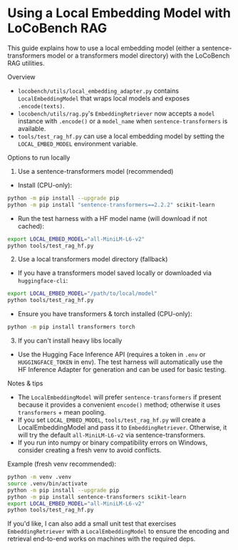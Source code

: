# Using a Local Embedding Model with LoCoBench RAG

This guide explains how to use a local embedding model (either a sentence-transformers model or a transformers model directory) with the LoCoBench RAG utilities.

Overview
- `locobench/utils/local_embedding_adapter.py` contains `LocalEmbeddingModel` that wraps local models and exposes `.encode(texts)`.
- `locobench/utils/rag.py`'s `EmbeddingRetriever` now accepts a `model` instance with `.encode()` or a `model_name` when `sentence-transformers` is available.
- `tools/test_rag_hf.py` can use a local embedding model by setting the `LOCAL_EMBED_MODEL` environment variable.

Options to run locally

1) Use a sentence-transformers model (recommended)

- Install (CPU-only):

```bash
python -m pip install --upgrade pip
python -m pip install "sentence-transformers==2.2.2" scikit-learn
```

- Run the test harness with a HF model name (will download if not cached):

```bash
export LOCAL_EMBED_MODEL="all-MiniLM-L6-v2"
python tools/test_rag_hf.py
```

2) Use a local transformers model directory (fallback)

- If you have a transformers model saved locally or downloaded via `huggingface-cli`:

```bash
export LOCAL_EMBED_MODEL="/path/to/local/model"
python tools/test_rag_hf.py
```

- Ensure you have transformers & torch installed (CPU-only):

```bash
python -m pip install transformers torch
```

3) If you can't install heavy libs locally

- Use the Hugging Face Inference API (requires a token in `.env` or `HUGGINGFACE_TOKEN` in env). The test harness will automatically use the HF Inference Adapter for generation and can be used for basic testing.

Notes & tips

- The `LocalEmbeddingModel` will prefer `sentence-transformers` if present because it provides a convenient `encode()` method; otherwise it uses `transformers` + mean pooling.
- If you set `LOCAL_EMBED_MODEL`, `tools/test_rag_hf.py` will create a LocalEmbeddingModel and pass it to `EmbeddingRetriever`. Otherwise, it will try the default `all-MiniLM-L6-v2` via sentence-transformers.
- If you run into numpy or binary compatibility errors on Windows, consider creating a fresh venv to avoid conflicts.

Example (fresh venv recommended):

```bash
python -m venv .venv
source .venv/bin/activate
python -m pip install --upgrade pip
python -m pip install sentence-transformers scikit-learn
export LOCAL_EMBED_MODEL="all-MiniLM-L6-v2"
python tools/test_rag_hf.py
```

If you'd like, I can also add a small unit test that exercises `EmbeddingRetriever` with a `LocalEmbeddingModel` to ensure the encoding and retrieval end-to-end works on machines with the required deps.

